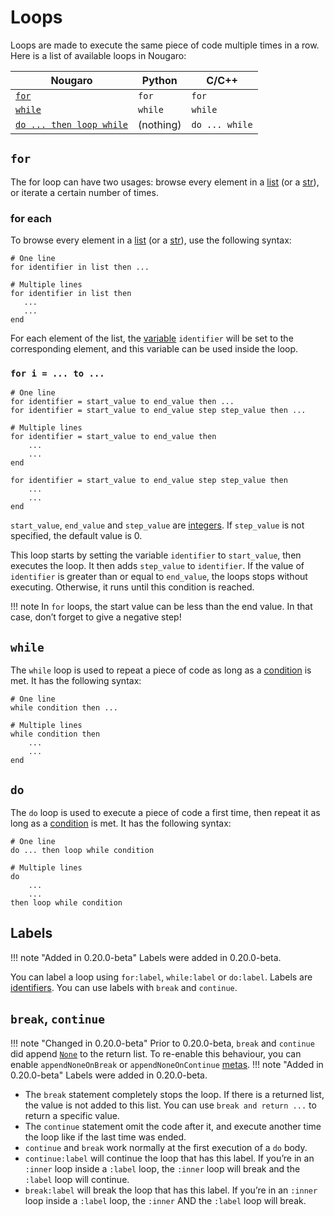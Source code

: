 # Loops

Loops are made to execute the same piece of code multiple times in a row. Here is a list of available loops in Nougaro:

| Nougaro                         | Python    | C/C++               |
|---------------------------------|-----------|---------------------|
| [`for`](#for)                   | `for`     | `for`               |
| [`while`](#while)               | `while`   | `while`             |
| [`do ... then loop while`](#do) | (nothing) | `do ... while`      |

## `for`
The for loop can have two usages: browse every element in a [list](06values.md#lists) (or a [str](06values.md#strings)), or iterate a certain number of times.

### for each
To browse every element in a [list](06values.md#lists) (or a [str](06values.md#strings)), use the following syntax:

```nougaro
# One line
for identifier in list then ...

# Multiple lines
for identifier in list then
   ...
   ...
end
```

For each element of the list, the [variable](07variables.md) `identifier` will be set to the corresponding element, and this variable can be used inside the loop.

### `for i = ... to ...`

```nougaro
# One line
for identifier = start_value to end_value then ...
for identifier = start_value to end_value step step_value then ...

# Multiple lines
for identifier = start_value to end_value then
    ...
    ...
end

for identifier = start_value to end_value step step_value then
    ...
    ...
end
```

`start_value`, `end_value` and `step_value` are [integers](06values.md#numbers). If `step_value` is not specified, the default value is 0.

This loop starts by setting the variable `identifier` to `start_value`, then executes the loop. It then adds `step_value` to `identifier`. If the value of `identifier` is greater than or equal to `end_value`, the loops stops without executing. Otherwise, it runs until this condition is reached.

!!! note
    In `for` loops, the start value can be less than the end value. In that case, don’t forget to give a negative step!

## `while`

The `while` loop is used to repeat a piece of code as long as a [condition](08tests.md#conditions) is met. It has the following syntax:
```nougaro
# One line
while condition then ...

# Multiple lines
while condition then
    ...
    ...
end
```

## `do`
The `do` loop is used to execute a piece of code a first time, then repeat it as long as a [condition](08tests.md#conditions) is met. It has the following syntax:
```nougaro
# One line
do ... then loop while condition

# Multiple lines
do
    ...
    ...
then loop while condition
```

## Labels
!!! note "Added in 0.20.0-beta"
    Labels were added in 0.20.0-beta.

You can label a loop using `for:label`, `while:label` or `do:label`. Labels are [identifiers](04identifiers_and_keywords.md). You can use labels with `break` and `continue`.

## `break`, `continue`
!!! note "Changed in 0.20.0-beta"
    Prior to 0.20.0-beta, `break` and `continue` did append [`None`](06values.md#none) to the return list. To re-enable this behaviour, you can enable `appendNoneOnBreak` or `appendNoneOnContinue` [metas](15metas.md).
!!! note "Added in 0.20.0-beta"
    Labels were added in 0.20.0-beta.

* The `break` statement completely stops the loop. If there is a returned list, the value is not added to this list. You can use `break and return ...` to return a specific value.
* The `continue` statement omit the code after it, and execute another time the loop like if the last time was ended.
* `continue` and `break` work normally at the first execution of a `do` body.
* `continue:label` will continue the loop that has this label. If you’re in an `:inner` loop inside a `:label` loop, the `:inner` loop will break and the `:label` loop will continue.
* `break:label` will break the loop that has this label. If you’re in an `:inner` loop inside a `:label` loop, the `:inner` AND the `:label` loop will break.
